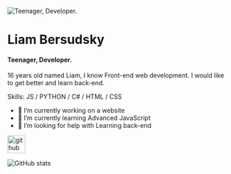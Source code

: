 ![Teenager, Developer.](https://www.qualitydevs.com/wp-content/uploads/2017/12/desarrollador-1288x224.jpg)

# Liam Bersudsky
#### Teenager, Developer.


16 years old named Liam, I know Front-end web development. I would like to get better and learn back-end.

Skills: JS / PYTHON / C# / HTML / CSS

- 🔭 I’m currently working on a website 
- 🌱 I’m currently learning Advanced JavaScript 
- 🤔 I’m looking for help with Learning back-end 


[<img src='https://cdn.jsdelivr.net/npm/simple-icons@3.0.1/icons/github.svg' alt='github' height='40'>](https://github.com/Bersss)  

![GitHub stats](https://github-readme-stats.vercel.app/api?username=Bersss&show_icons=true)  

